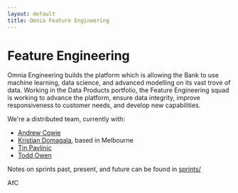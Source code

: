 ```yaml
---
layout: default
title: Omnia Feature Engineering
---
```


Feature Engineering
===================

Omnia Engineering builds the platform which is allowing the Bank to use machine
learning, data science, and advanced modelling on its vast trove of data.
Working in the Data Products portfolio, the Feature Engineering squad is working
to advance the platform, ensure data integrity, improve responsiveness to
customer needs, and develop new capabilities.

We're a distributed team, currently with:

 * [Andrew Cowie](https://github.com/afcowie)
 * [Kristian Domagala](https://github.com/dkristian), based in Melbourne
 * [Tin Pavlinic](https://github.com/triggerNZ)
 * [Todd Owen](https://github.com/toddmowen)

Notes on sprints past, present, and future can be found in [sprints/](sprints/)

AfC

